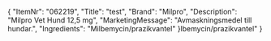 {
  "ItemNr": "062219",
  "Title": "test",
  "Brand": "Milpro",
  "Description": "Milpro Vet Hund 12,5 mg",
  "MarketingMessage": "Avmaskningsmedel till hundar.",
  "Ingredients": "Milbemycin/prazikvantel"
}lbemycin/prazikvantel"
}